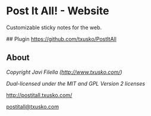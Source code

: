 # Post It All! - Website
Customizable sticky notes for the web.

## Plugin
https://github.com/txusko/PostItAll

## About

_Copyright Javi Filella (http://www.txusko.com/)_

_Dual-licensed under the MIT and GPL Version 2 licenses_

http://postitall.txusko.com/

postitall@txusko.com
